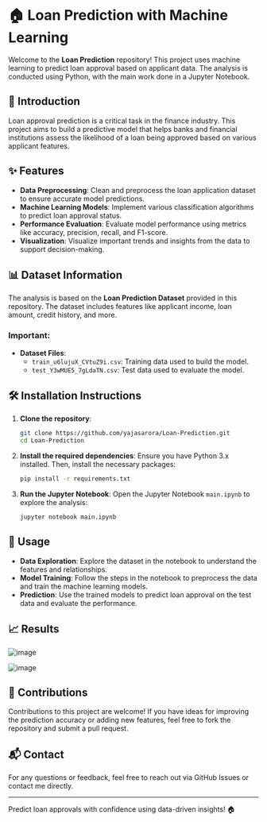 
# 🏠 Loan Prediction with Machine Learning

Welcome to the **Loan Prediction** repository! This project uses machine learning to predict loan approval based on applicant data. The analysis is conducted using Python, with the main work done in a Jupyter Notebook.

## 📖 Introduction

Loan approval prediction is a critical task in the finance industry. This project aims to build a predictive model that helps banks and financial institutions assess the likelihood of a loan being approved based on various applicant features.

## ✨ Features

- **Data Preprocessing**: Clean and preprocess the loan application dataset to ensure accurate model predictions.
- **Machine Learning Models**: Implement various classification algorithms to predict loan approval status.
- **Performance Evaluation**: Evaluate model performance using metrics like accuracy, precision, recall, and F1-score.
- **Visualization**: Visualize important trends and insights from the data to support decision-making.

## 📊 Dataset Information

The analysis is based on the **Loan Prediction Dataset** provided in this repository. The dataset includes features like applicant income, loan amount, credit history, and more.

### Important: 
- **Dataset Files**:
  - `train_u6lujuX_CVtuZ9i.csv`: Training data used to build the model.
  - `test_Y3wMUE5_7gLdaTN.csv`: Test data used to evaluate the model.

## 🛠️ Installation Instructions

1. **Clone the repository**:
   ```bash
   git clone https://github.com/yajasarora/Loan-Prediction.git
   cd Loan-Prediction
   ```

2. **Install the required dependencies**:
   Ensure you have Python 3.x installed. Then, install the necessary packages:
   ```bash
   pip install -r requirements.txt
   ```

3. **Run the Jupyter Notebook**:
   Open the Jupyter Notebook `main.ipynb` to explore the analysis:
   ```bash
   jupyter notebook main.ipynb
   ```

## 🚀 Usage

- **Data Exploration**: Explore the dataset in the notebook to understand the features and relationships.
- **Model Training**: Follow the steps in the notebook to preprocess the data and train the machine learning models.
- **Prediction**: Use the trained models to predict loan approval on the test data and evaluate the performance.

## 📈 Results 

![image](https://github.com/user-attachments/assets/27b1056f-2ef1-4dd4-9d37-e7334a316370)

![image](https://github.com/user-attachments/assets/d918248a-f565-4519-a2af-03f2315dd10a)

## 🤝 Contributions

Contributions to this project are welcome! If you have ideas for improving the prediction accuracy or adding new features, feel free to fork the repository and submit a pull request.

## 📬 Contact

For any questions or feedback, feel free to reach out via GitHub Issues or contact me directly.

---

Predict loan approvals with confidence using data-driven insights! 🏠
